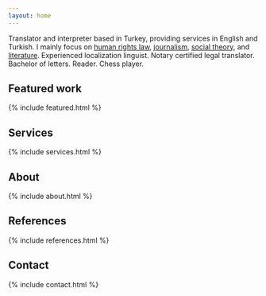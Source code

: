 ```yaml
---
layout: home
---
```


Translator and interpreter based in Turkey, providing services in English and Turkish. I mainly focus on [human rights law](#), [journalism](#), [social theory](#), and [literature](#). Experienced localization linguist. Notary certified legal translator. Bachelor of letters. Reader. Chess player.

## Featured work

{% include featured.html %}

## Services
{% include services.html %}

## About
{% include about.html %}

## References
{% include references.html %}

## Contact
{% include contact.html %}

